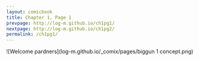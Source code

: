 ```yaml
---
layout: comicbook
title: Chapter 1, Page 1
prevpage: http://log-m.github.io/ch1pg1/
nextpage: http://log-m.github.io/ch1pg2/
permalink: /ch1pg1/
---
```

![Welcome pardners](log-m.github.io/_comix/pages/biggun 1 concept.png) 
